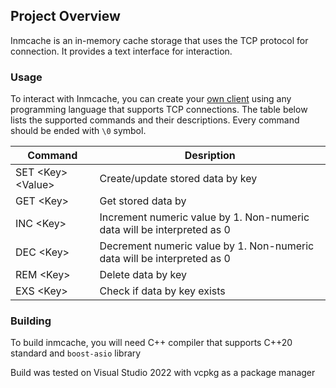 ## Project Overview

Inmcache is an in-memory cache storage that uses the TCP protocol for connection. It provides a text interface for interaction.
### Usage

To interact with Inmcache, you can create your [own client](https://gist.github.com/44zb/dea648b8b916efe29d5eff1d91907ff3) using any programming 
language that supports TCP connections. The table below lists the supported commands and their descriptions. Every command should be ended with `\0` symbol.

| Command				| Desription																|
------------------------|---------------------------------------------------------------------------|
|	SET	\<Key> \<Value>	| Create/update stored data by key											|
|	GET \<Key>			| Get stored data by 														|
|	INC \<Key>			| Increment numeric value by 1. Non-numeric data will be interpreted as 0	|
|	DEC \<Key>			| Decrement numeric value by 1. Non-numeric data will be interpreted as 0	|
|	REM \<Key>			| Delete data by key														|
|	EXS \<Key>			| Check if data by key exists												|

### Building 

To build inmcache, you will need C++ compiler that supports C++20 standard and `boost-asio` library

Build was tested on Visual Studio 2022 with vcpkg as a package manager
